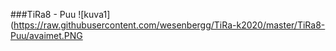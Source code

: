 ###TiRa8 - Puu
![kuva1](https://raw.githubusercontent.com/wesenbergg/TiRa-k2020/master/TiRa8-Puu/avaimet.PNG